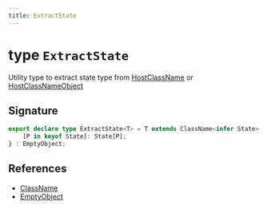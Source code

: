 ```yaml
---
title: ExtractState
---
```


# type `ExtractState`

Utility type to extract state type from [HostClassName](host-class-name) or [HostClassNameObject](host-class-name-object)

## Signature


```typescript
export declare type ExtractState<T> = T extends ClassName<infer State> ? {
    [P in keyof State]: State[P];
} : EmptyObject;
```
## References

-  [ClassName](class-name)
-  [EmptyObject](empty-object)